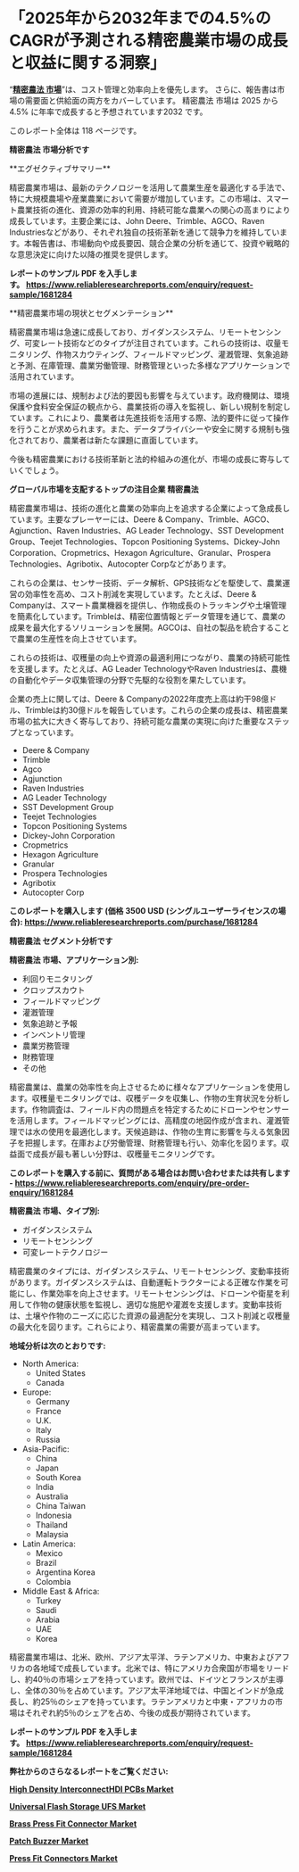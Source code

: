 <p><h1>「2025年から2032年までの4.5%のCAGRが予測される精密農業市場の成長と収益に関する洞察」</h1></p><p>&ldquo;<strong><a href="https://www.reliableresearchreports.com/precision-farming-nbsp--r1681284?utm_campaign=110&utm_medium=9&utm_source=Github&utm_content=ia&utm_term=19032025&utm_id=precision-farming">精密農法 市場</a></strong>&rdquo;は、コスト管理と効率向上を優先します。 さらに、報告書は市場の需要面と供給面の両方をカバーしています。 精密農法 市場は 2025 から 4.5% に年率で成長すると予想されています2032 です。</p>
<p>このレポート全体は 118 ページです。</p>
<p><strong>精密農法 市場分析です</strong></p>
<p><p>**エグゼクティブサマリー**</p><p>精密農業市場は、最新のテクノロジーを活用して農業生産を最適化する手法で、特に大規模農場や産業農業において需要が増加しています。この市場は、スマート農業技術の進化、資源の効率的利用、持続可能な農業への関心の高まりにより成長しています。主要企業には、John Deere、Trimble、AGCO、Raven Industriesなどがあり、それぞれ独自の技術革新を通じて競争力を維持しています。本報告書は、市場動向や成長要因、競合企業の分析を通じて、投資や戦略的な意思決定に向けた以降の推奨を提供します。</p></p>
<p><strong>レポートのサンプル PDF を入手します。&nbsp;<a href="https://www.reliableresearchreports.com/enquiry/request-sample/1681284?utm_campaign=110&utm_medium=9&utm_source=Github&utm_content=ia&utm_term=19032025&utm_id=precision-farming">https://www.reliableresearchreports.com/enquiry/request-sample/1681284</a></strong></p>
<p><p>**精密農業市場の現状とセグメンテーション**</p><p>精密農業市場は急速に成長しており、ガイダンスシステム、リモートセンシング、可変レート技術などのタイプが注目されています。これらの技術は、収量モニタリング、作物スカウティング、フィールドマッピング、灌漑管理、気象追跡と予測、在庫管理、農業労働管理、財務管理といった多様なアプリケーションで活用されています。</p><p>市場の進展には、規制および法的要因も影響を与えています。政府機関は、環境保護や食料安全保証の観点から、農業技術の導入を監視し、新しい規制を制定しています。これにより、農業者は先進技術を活用する際、法的要件に従って操作を行うことが求められます。また、データプライバシーや安全に関する規制も強化されており、農業者は新たな課題に直面しています。</p><p>今後も精密農業における技術革新と法的枠組みの進化が、市場の成長に寄与していくでしょう。</p></p>
<p><strong>グローバル市場を支配するトップの注目企業 精密農法</strong></p>
<p><p>精密農業市場は、技術の進化と農業の効率向上を追求する企業によって急成長しています。主要なプレーヤーには、Deere & Company、Trimble、AGCO、Agjunction、Raven Industries、AG Leader Technology、SST Development Group、Teejet Technologies、Topcon Positioning Systems、Dickey-John Corporation、Cropmetrics、Hexagon Agriculture、Granular、Prospera Technologies、Agribotix、Autocopter Corpなどがあります。</p><p>これらの企業は、センサー技術、データ解析、GPS技術などを駆使して、農業運営の効率性を高め、コスト削減を実現しています。たとえば、Deere & Companyは、スマート農業機器を提供し、作物成長のトラッキングや土壌管理を簡素化しています。Trimbleは、精密位置情報とデータ管理を通じて、農業の成果を最大化するソリューションを展開。AGCOは、自社の製品を統合することで農業の生産性を向上させています。</p><p>これらの技術は、収穫量の向上や資源の最適利用につながり、農業の持続可能性を支援します。たとえば、AG Leader TechnologyやRaven Industriesは、農機の自動化やデータ収集管理の分野で先駆的な役割を果たしています。</p><p>企業の売上に関しては、Deere & Companyの2022年度売上高は約干98億ドル、Trimbleは約30億ドルを報告しています。これらの企業の成長は、精密農業市場の拡大に大きく寄与しており、持続可能な農業の実現に向けた重要なステップとなっています。</p></p>
<p><ul><li>Deere & Company</li><li>Trimble</li><li>Agco</li><li>Agjunction</li><li>Raven Industries</li><li>AG Leader Technology</li><li>SST Development Group</li><li>Teejet Technologies</li><li>Topcon Positioning Systems</li><li>Dickey-John Corporation</li><li>Cropmetrics</li><li>Hexagon Agriculture</li><li>Granular</li><li>Prospera Technologies</li><li>Agribotix</li><li>Autocopter Corp</li></ul></p>
<p><strong>このレポートを購入します (価格 3500 USD (シングルユーザーライセンスの場合):&nbsp;<a href="https://www.reliableresearchreports.com/purchase/1681284?utm_campaign=110&utm_medium=9&utm_source=Github&utm_content=ia&utm_term=19032025&utm_id=precision-farming">https://www.reliableresearchreports.com/purchase/1681284</a></strong></p>
<p><strong>精密農法 セグメント分析です</strong></p>
<p><strong>精密農法 市場、アプリケーション別:</strong></p>
<p><ul><li>利回りモニタリング</li><li>クロップスカウト</li><li>フィールドマッピング</li><li>灌漑管理</li><li>気象追跡と予報</li><li>インベントリ管理</li><li>農業労務管理</li><li>財務管理</li><li>その他</li></ul></p>
<p><p>精密農業は、農業の効率性を向上させるために様々なアプリケーションを使用します。収穫量モニタリングでは、収穫データを収集し、作物の生育状況を分析します。作物調査は、フィールド内の問題点を特定するためにドローンやセンサーを活用します。フィールドマッピングには、高精度の地図作成が含まれ、灌漑管理では水の使用を最適化します。天候追跡は、作物の生育に影響を与える気象因子を把握します。在庫および労働管理、財務管理も行い、効率化を図ります。収益面で成長が最も著しい分野は、収穫量モニタリングです。</p></p>
<p><strong>このレポートを購入する前に、質問がある場合はお問い合わせまたは共有します - <a href="https://www.reliableresearchreports.com/enquiry/pre-order-enquiry/1681284?utm_campaign=110&utm_medium=9&utm_source=Github&utm_content=ia&utm_term=19032025&utm_id=precision-farming">https://www.reliableresearchreports.com/enquiry/pre-order-enquiry/1681284</a></strong></p>
<p><strong>精密農法 市場、タイプ別:</strong></p>
<p><ul><li>ガイダンスシステム</li><li>リモートセンシング</li><li>可変レートテクノロジー</li></ul></p>
<p><p>精密農業のタイプには、ガイダンスシステム、リモートセンシング、変動率技術があります。ガイダンスシステムは、自動運転トラクターによる正確な作業を可能にし、作業効率を向上させます。リモートセンシングは、ドローンや衛星を利用して作物の健康状態を監視し、適切な施肥や灌漑を支援します。変動率技術は、土壌や作物のニーズに応じた資源の最適配分を実現し、コスト削減と収穫量の最大化を図ります。これらにより、精密農業の需要が高まっています。</p></p>
<p><strong>地域分析は次のとおりです:</strong></p>
<p><ul>
    <li>
        North America:
        <ul>
            <li>United States</li>
            <li>Canada</li>
        </ul>
    </li>
    <li>
        Europe:
        <ul>
            <li>Germany</li>
            <li>France</li>
            <li>U.K.</li>
            <li>Italy</li>
            <li>Russia</li>
        </ul>
    </li>
    <li>
        Asia-Pacific:
        <ul>
            <li>China</li>
            <li>Japan</li>
            <li>South Korea</li>
            <li>India</li>
            <li>Australia</li>
            <li>China Taiwan</li>
            <li>Indonesia</li>
            <li>Thailand</li>
            <li>Malaysia</li>
        </ul>
    </li>
    <li>
        Latin America:
        <ul>
            <li>Mexico</li>
            <li>Brazil</li>
            <li>Argentina Korea</li>
            <li>Colombia</li>
        </ul>
    </li>
    <li>
        Middle East & Africa:
        <ul>
            <li>Turkey</li>
            <li>Saudi</li>
            <li>Arabia</li>
            <li>UAE</li>
            <li>Korea</li>
        </ul>
    </li>
    </ul></p>
<p><p>精密農業市場は、北米、欧州、アジア太平洋、ラテンアメリカ、中東およびアフリカの各地域で成長しています。北米では、特にアメリカ合衆国が市場をリードし、約40％の市場シェアを持っています。欧州では、ドイツとフランスが主導し、全体の30％を占めています。アジア太平洋地域では、中国とインドが急成長し、約25％のシェアを持っています。ラテンアメリカと中東・アフリカの市場はそれぞれ約5％のシェアを占め、今後の成長が期待されています。</p></p>
<p><strong>レポートのサンプル PDF を入手します。&nbsp;<a href="https://www.reliableresearchreports.com/enquiry/request-sample/1681284?utm_campaign=110&utm_medium=9&utm_source=Github&utm_content=ia&utm_term=19032025&utm_id=precision-farming">https://www.reliableresearchreports.com/enquiry/request-sample/1681284</a></strong></p>
<p><strong></strong></p>
<p><strong></strong></p>
<p><strong></strong></p>
<p><strong></strong></p>
<p><strong>弊社からのさらなるレポートをご覧ください:</strong></p>
<p><strong><p><a href="https://github.com/lalkobrinarb/Market-Research-Report-List-1/blob/main/high-density-interconnecthdi-pcbs-market.md?utm_campaign=110&utm_medium=9&utm_source=Github&utm_content=ia&utm_term=19032025&utm_id=precision-farming">High Density InterconnectHDI PCBs Market</a></p><p><a href="https://github.com/kimanyuzuga/Market-Research-Report-List-1/blob/main/universal-flash-storage-ufs-market.md?utm_campaign=110&utm_medium=9&utm_source=Github&utm_content=ia&utm_term=19032025&utm_id=precision-farming">Universal Flash Storage UFS Market</a></p><p><a href="https://github.com/ludongfomban/Market-Research-Report-List-1/blob/main/brass-press-fit-connector-market.md?utm_campaign=110&utm_medium=9&utm_source=Github&utm_content=ia&utm_term=19032025&utm_id=precision-farming">Brass Press Fit Connector Market</a></p><p><a href="https://github.com/naulasulakr0/Market-Research-Report-List-1/blob/main/patch-buzzer-market.md?utm_campaign=110&utm_medium=9&utm_source=Github&utm_content=ia&utm_term=19032025&utm_id=precision-farming">Patch Buzzer Market</a></p><p><a href="https://github.com/giardafshaxb/Market-Research-Report-List-1/blob/main/press-fit-connectors-market.md?utm_campaign=110&utm_medium=9&utm_source=Github&utm_content=ia&utm_term=19032025&utm_id=precision-farming">Press Fit Connectors Market</a></p></strong></p>